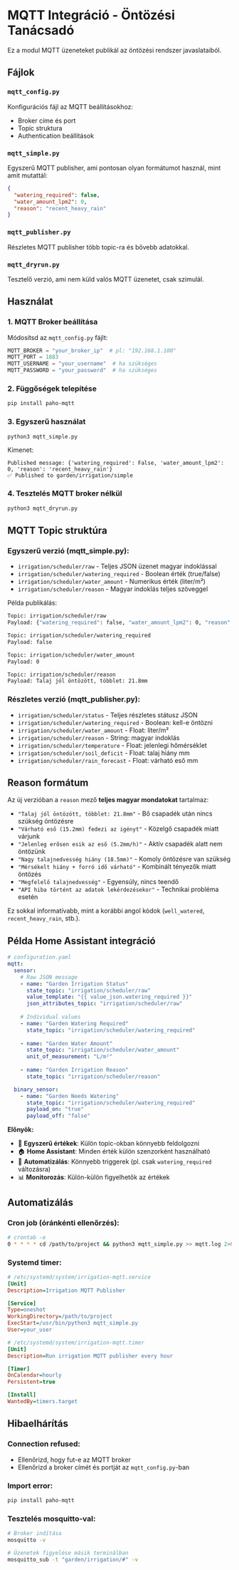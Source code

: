 # MQTT Integráció - Öntözési Tanácsadó

Ez a modul MQTT üzeneteket publikál az öntözési rendszer javaslataiból.

## Fájlok

### `mqtt_config.py`
Konfigurációs fájl az MQTT beállításokhoz:
- Broker címe és port
- Topic struktura
- Authentication beállítások

### `mqtt_simple.py`
Egyszerű MQTT publisher, ami pontosan olyan formátumot használ, mint amit mutattál:
```json
{
  "watering_required": false,
  "water_amount_lpm2": 0,
  "reason": "recent_heavy_rain"
}
```

### `mqtt_publisher.py`
Részletes MQTT publisher több topic-ra és bővebb adatokkal.

### `mqtt_dryrun.py`
Tesztelő verzió, ami nem küld valós MQTT üzenetet, csak szimulál.

## Használat

### 1. MQTT Broker beállítása

Módosítsd az `mqtt_config.py` fájlt:
```python
MQTT_BROKER = "your_broker_ip"  # pl: "192.168.1.100"
MQTT_PORT = 1883
MQTT_USERNAME = "your_username"  # ha szükséges
MQTT_PASSWORD = "your_password"  # ha szükséges
```

### 2. Függőségek telepítése

```bash
pip install paho-mqtt
```

### 3. Egyszerű használat

```bash
python3 mqtt_simple.py
```

Kimenet:
```
Published message: {'watering_required': False, 'water_amount_lpm2': 0, 'reason': 'recent_heavy_rain'}
✅ Published to garden/irrigation/simple
```

### 4. Tesztelés MQTT broker nélkül

```bash
python3 mqtt_dryrun.py
```

## MQTT Topic struktúra

### Egyszerű verzió (mqtt_simple.py):
- `irrigation/scheduler/raw` - Teljes JSON üzenet magyar indoklással
- `irrigation/scheduler/watering_required` - Boolean érték (true/false)
- `irrigation/scheduler/water_amount` - Numerikus érték (liter/m²)
- `irrigation/scheduler/reason` - Magyar indoklás teljes szöveggel

Példa publikálás:
```bash
Topic: irrigation/scheduler/raw
Payload: {"watering_required": false, "water_amount_lpm2": 0, "reason": "Talaj jól öntözött, többlet: 21.8mm"}

Topic: irrigation/scheduler/watering_required
Payload: false

Topic: irrigation/scheduler/water_amount  
Payload: 0

Topic: irrigation/scheduler/reason
Payload: Talaj jól öntözött, többlet: 21.8mm
```

### Részletes verzió (mqtt_publisher.py):
- `irrigation/scheduler/status` - Teljes részletes státusz JSON
- `irrigation/scheduler/watering_required` - Boolean: kell-e öntözni
- `irrigation/scheduler/water_amount` - Float: liter/m²
- `irrigation/scheduler/reason` - String: magyar indoklás
- `irrigation/scheduler/temperature` - Float: jelenlegi hőmérséklet
- `irrigation/scheduler/soil_deficit` - Float: talaj hiány mm
- `irrigation/scheduler/rain_forecast` - Float: várható eső mm

## Reason formátum

Az új verzióban a `reason` mező **teljes magyar mondatokat** tartalmaz:

- `"Talaj jól öntözött, többlet: 21.8mm"` - Bő csapadék után nincs szükség öntözésre
- `"Várható eső (15.2mm) fedezi az igényt"` - Közelgő csapadék miatt várjunk
- `"Jelenleg erősen esik az eső (5.2mm/h)"` - Aktív csapadék alatt nem öntözünk
- `"Nagy talajnedvesség hiány (18.5mm)"` - Komoly öntözésre van szükség
- `"Mérsékelt hiány + forró idő várható"` - Kombinált tényezők miatt öntözés
- `"Megfelelő talajnedvesség"` - Egyensúly, nincs teendő
- `"API hiba történt az adatok lekérdezésekor"` - Technikai probléma esetén

Ez sokkal informatívabb, mint a korábbi angol kódok (`well_watered`, `recent_heavy_rain`, stb.).

## Példa Home Assistant integráció

```yaml
# configuration.yaml
mqtt:
  sensor:
    # Raw JSON message
    - name: "Garden Irrigation Status"
      state_topic: "irrigation/scheduler/raw"
      value_template: "{{ value_json.watering_required }}"
      json_attributes_topic: "irrigation/scheduler/raw"
    
    # Individual values
    - name: "Garden Watering Required"
      state_topic: "irrigation/scheduler/watering_required"
      
    - name: "Garden Water Amount"
      state_topic: "irrigation/scheduler/water_amount"
      unit_of_measurement: "L/m²"
      
    - name: "Garden Irrigation Reason"
      state_topic: "irrigation/scheduler/reason"

  binary_sensor:
    - name: "Garden Needs Watering"
      state_topic: "irrigation/scheduler/watering_required"
      payload_on: "true"
      payload_off: "false"
```

**Előnyök:**
- 🎯 **Egyszerű értékek**: Külön topic-okban könnyebb feldolgozni
- 🏠 **Home Assistant**: Minden érték külön szenzorként használható
- 🔧 **Automatizálás**: Könnyebb triggerek (pl. csak `watering_required` változásra)
- 📊 **Monitorozás**: Külön-külön figyelhetők az értékek

## Automatizálás

### Cron job (óránkénti ellenőrzés):
```bash
# crontab -e
0 * * * * cd /path/to/project && python3 mqtt_simple.py >> mqtt.log 2>&1
```

### Systemd timer:
```ini
# /etc/systemd/system/irrigation-mqtt.service
[Unit]
Description=Irrigation MQTT Publisher

[Service]
Type=oneshot
WorkingDirectory=/path/to/project
ExecStart=/usr/bin/python3 mqtt_simple.py
User=your_user

# /etc/systemd/system/irrigation-mqtt.timer  
[Unit]
Description=Run irrigation MQTT publisher every hour

[Timer]
OnCalendar=hourly
Persistent=true

[Install]
WantedBy=timers.target
```

## Hibaelhárítás

### Connection refused:
- Ellenőrizd, hogy fut-e az MQTT broker
- Ellenőrizd a broker címét és portját az `mqtt_config.py`-ban

### Import error:
```bash
pip install paho-mqtt
```

### Tesztelés mosquitto-val:
```bash
# Broker indítása
mosquitto -v

# Üzenetek figyelése másik terminálban  
mosquitto_sub -t "garden/irrigation/#" -v
```
